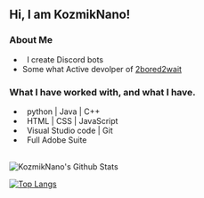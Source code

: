 <h2> Hi, I am KozmikNano!</h2>

<h3> About Me </h3>

-  &nbsp; I create Discord bots
-  Some what Active devolper of [2bored2wait](https://github.com/themoonisacheese/2bored2wait)

<h3> What I have worked with, and what I have.</h3>

- &nbsp; python | Java | C++  
- &nbsp; HTML | CSS | JavaScript
- &nbsp; Visual Studio code | Git
- &nbsp; Full Adobe Suite

<br>

<img align="center" src="https://github-readme-stats.vercel.app/api?username=kozmiknano&include_all_commits=true&count_private=true&show_icons=true&line_height=20" alt="KozmikNano's Github Stats">

</br>


[![Top Langs](https://github-readme-stats.vercel.app/api/top-langs/?username=kozmiknano&layout=compact)](https://github.com/kozmiknano/github-readme-stats)

